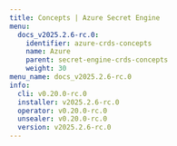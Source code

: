 ```yaml
---
title: Concepts | Azure Secret Engine
menu:
  docs_v2025.2.6-rc.0:
    identifier: azure-crds-concepts
    name: Azure
    parent: secret-engine-crds-concepts
    weight: 30
menu_name: docs_v2025.2.6-rc.0
info:
  cli: v0.20.0-rc.0
  installer: v2025.2.6-rc.0
  operator: v0.20.0-rc.0
  unsealer: v0.20.0-rc.0
  version: v2025.2.6-rc.0
---
```


